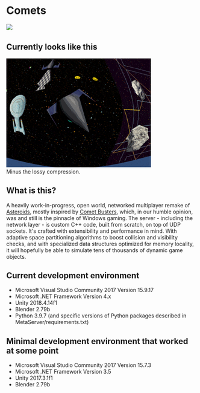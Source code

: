 # Comets

[![](https://github.com/szmate1618/comets/workflows/Visual%20Studio%20C%2B%2B%20CI/badge.svg)](https://github.com/szmate1618/comets/actions)

## Currently looks like this

![Yay!!!](Images/yay2.gif)<br/>
Minus the lossy compression.

## What is this?

A heavily work-in-progress, open world, networked multiplayer remake of [Asteroids](https://en.wikipedia.org/wiki/Asteroids_(video_game)),
mostly inspired by [Comet Busters](https://archive.org/details/CometBusters14Image), which, in our humble opinion, was and still is the pinnacle of Windows gaming.
The server - including the network layer - is custom C++ code, built from scratch, on top of UDP sockets.
It's crafted with extensibility and performance in mind. With adaptive space partitioning algorithms to boost collision and visibility checks,
and with specialized data structures optimized for memory locality, it will hopefully be able to simulate tens of thousands of dynamic game objects.

## Current development environment

* Microsoft Visual Studio Community 2017 Version 15.9.17
* Microsoft .NET Framework Version 4.x
* Unity 2018.4.14f1
* Blender 2.79b
* Python 3.9.7 (and specific versions of Python packages described in MetaServer/requirements.txt)

## Minimal development environment that worked at some point
* Microsoft Visual Studio Community 2017 Version 15.7.3
* Microsoft .NET Framework Version 3.5
* Unity 2017.3.1f1
* Blender 2.79b
